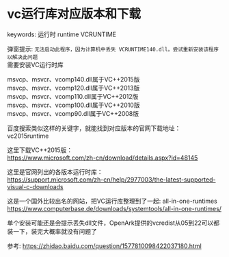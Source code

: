 # vc运行库对应版本和下载

keywords: 运行时 runtime VCRUNTIME  

弹窗提示: `无法启动此程序，因为计算机中丢失 VCRUNTIME140.dll。尝试重新安装该程序以解决此问题`  
需要安装VC运行时库  

msvcp、msvcr、vcomp140.dll属于VC++2015版  
msvcp、msvcr、vcomp120.dll属于VC++2013版  
msvcp、msvcr、vcomp110.dll属于VC++2012版  
msvcp、msvcr、vcomp100.dll属于VC++2010版  
msvcp、msvcr、vcomp90.dll属于VC++2008版 

百度搜索类似这样的关键字，就能找到对应版本的官网下载地址：  
vc2015runtime  

这里下载VC++2015版：  
https://www.microsoft.com/zh-cn/download/details.aspx?id=48145  

这里是官网列出的各版本运行时库：  
https://support.microsoft.com/zh-cn/help/2977003/the-latest-supported-visual-c-downloads  

这是一个国外比较出名的网站，把VC运行库整理到了一起: all-in-one-runtimes  
https://www.computerbase.de/downloads/systemtools/all-in-one-runtimes/  

单个安装可能还是会提示丢失dll文件，OpenArk提供的vcredist从05到22可以都装一下，装完大概率就没有问题了  


参考: https://zhidao.baidu.com/question/1577810098422037180.html  
